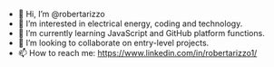 - 👋 Hi, I’m @robertarizzo
- 👀 I’m interested in electrical energy, coding and technology.
- 🌱 I’m currently learning JavaScript and GitHub platform functions.
- 💞️ I’m looking to collaborate on entry-level projects.
- 📫 How to reach me: https://www.linkedin.com/in/robertarizzo1/
